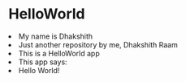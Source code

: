# HelloWorld
<li>My name is Dhakshith</li>
<li>Just another repository by me, Dhakshith Raam</li>
<li>This is a HelloWorld app</li>
<li>This app says:
<li>Hello World!</li></li>
